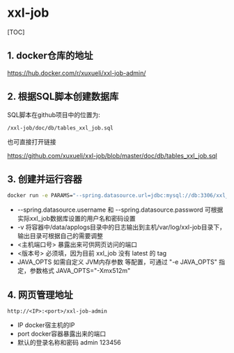 # xxl-job

[TOC]

## 1. docker仓库的地址

<https://hub.docker.com/r/xuxueli/xxl-job-admin/>

## 2. 根据SQL脚本创建数据库

SQL脚本在github项目中的位置为:

`/xxl-job/doc/db/tables_xxl_job.sql`

也可直接打开链接

<https://github.com/xuxueli/xxl-job/blob/master/doc/db/tables_xxl_job.sql>

## 3. 创建并运行容器

```sh
docker run -e PARAMS="--spring.datasource.url=jdbc:mysql://db:3306/xxl_job?Unicode=true&characterEncoding=UTF-8 --spring.datasource.username=xxl_job --spring.datasource.password=xxl_job" -p <主机端口号>:8080 -v /var/log/xxl-job:/data/applogs --link mysql:db --name xxl-job-admin  -d xuxueli/xxl-job-admin:<版本号>
```

- --spring.datasource.username 和 --spring.datasource.password 
  可根据实际xxl_job数据库设置的用户名和密码设置
- -v
  将容器中/data/applogs目录中的日志输出到主机/var/log/xxl-job目录下，输出目录可根据自己的需要调整
- <主机端口号>
  暴露出来可供网页访问的端口
- <版本号>
  必须填，因为目前 xxl_job 没有 latest 的 tag
- JAVA_OPTS
  如需自定义 JVM内存参数 等配置，可通过 "-e JAVA_OPTS" 指定，参数格式 JAVA_OPTS="-Xmx512m"

## 4. 网页管理地址

`http://<IP>:<port>/xxl-job-admin`

- IP
  docker宿主机的IP
- port
  docker容器暴露出来的端口
- 默认的登录名称和密码
  admin 123456
